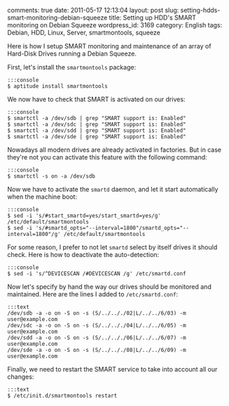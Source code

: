 comments: true
date: 2011-05-17 12:13:04
layout: post
slug: setting-hdds-smart-monitoring-debian-squeeze
title: Setting up HDD's SMART monitoring on Debian Squeeze
wordpress_id: 3169
category: English
tags: Debian, HDD, Linux, Server, smartmontools, squeeze

Here is how I setup SMART monitoring and maintenance of an array of Hard-Disk Drives running a Debian Squeeze.

First, let's install the `smartmontools` package:


    :::console
    $ aptitude install smartmontools




We now have to check that SMART is activated on our drives:


    :::console
    $ smartctl -a /dev/sdb | grep "SMART support is: Enabled"
    $ smartctl -a /dev/sdc | grep "SMART support is: Enabled"
    $ smartctl -a /dev/sdd | grep "SMART support is: Enabled"
    $ smartctl -a /dev/sde | grep "SMART support is: Enabled"




Nowadays all modern drives are already activated in factories. But in case they're not you can activate this feature with the following command:


    :::console
    $ smartctl -s on -a /dev/sdb




Now we have to activate the `smartd` daemon, and let it start automatically when the machine boot:


    :::console
    $ sed -i 's/#start_smartd=yes/start_smartd=yes/g'                           /etc/default/smartmontools
    $ sed -i 's/#smartd_opts="--interval=1800"/smartd_opts="--interval=1800"/g' /etc/default/smartmontools




For some reason, I prefer to not let `smartd` select by itself drives it should check. Here is how to deactivate the auto-detection:


    :::console
    $ sed -i 's/^DEVICESCAN /#DEVICESCAN /g' /etc/smartd.conf




Now let's specify by hand the way our drives should be monitored and maintained. Here are the lines I added to `/etc/smartd.conf`:


    :::text
    /dev/sdb -a -o on -S on -s (S/../.././02|L/../../6/03) -m user@example.com
    /dev/sdc -a -o on -S on -s (S/../.././04|L/../../6/05) -m user@example.com
    /dev/sdd -a -o on -S on -s (S/../.././06|L/../../6/07) -m user@example.com
    /dev/sde -a -o on -S on -s (S/../.././08|L/../../6/09) -m user@example.com




Finally, we need to restart the SMART service to take into account all our changes:


    :::text
    $ /etc/init.d/smartmontools restart

